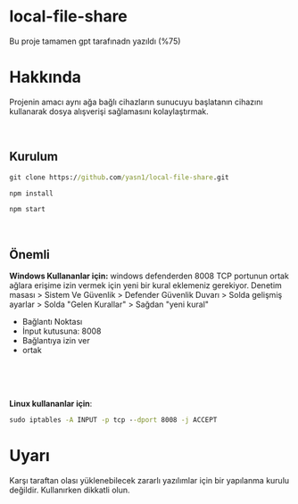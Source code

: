 # local-file-share
Bu proje tamamen gpt tarafınadn yazıldı (%75)

# Hakkında
Projenin amacı aynı ağa bağlı cihazların sunucuyu başlatanın cihazını kullanarak dosya alışverişi sağlamasını kolaylaştırmak.

<br>

## Kurulum
```cmd
git clone https://github.com/yasn1/local-file-share.git
```

```cmd
npm install
```

```cmd
npm start
```
<br>

## Önemli
**Windows Kullananlar için:** 
windows defenderden 8008 TCP portunun ortak ağlara erişime izin vermek için yeni bir kural eklemeniz gerekiyor.
Denetim masası > Sistem Ve Güvenlik > Defender Güvenlik Duvarı > Solda gelişmiş ayarlar > Solda "Gelen Kurallar" > Sağdan "yeni kural"
- Bağlantı Noktası
- İnput kutusuna: 8008
- Bağlantıya izin ver
- ortak

<br><br><br>

**Linux kullananlar için**:
```cmd
sudo iptables -A INPUT -p tcp --dport 8008 -j ACCEPT
```

# Uyarı
Karşı taraftan olası yüklenebilecek zararlı yazılımlar için bir yapılanma kurulu değildir. Kullanırken dikkatli olun.
